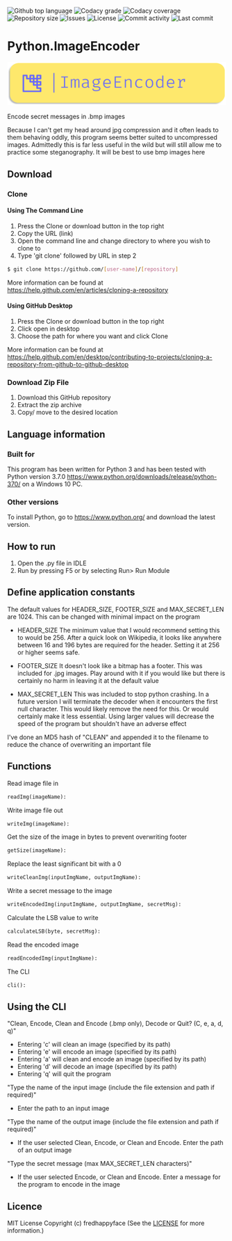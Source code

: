 <p float="left">
<img src="https://img.shields.io/github/languages/top/fredhappyface/Python.ImageEncoder.svg?style=flat-square" alt="Github top language">
<img src="https://img.shields.io/codacy/grade/4f8918af9666467e917779a94580506a.svg?style=flat-square" alt="Codacy grade">
<img src="https://img.shields.io/codacy/coverage/4f8918af9666467e917779a94580506a.svg?style=flat-square" alt="Codacy coverage">
<img src="https://img.shields.io/github/repo-size/fredhappyface/Python.ImageEncoder.svg?style=flat-square" alt="Repository size">
<img src="https://img.shields.io/github/issues/fredhappyface/Python.ImageEncoder.svg?style=flat-square" alt="Issues">
<img src="https://img.shields.io/github/license/fredhappyface/Python.ImageEncoder.svg?style=flat-square" alt="License">
<img src="https://img.shields.io/github/commit-activity/m/fredhappyface/Python.ImageEncoder.svg?style=flat-square" alt="Commit activity">
<img src="https://img.shields.io/github/last-commit/fredhappyface/Python.ImageEncoder.svg?style=flat-square" alt="Last commit">
</p>


# Python.ImageEncoder


<img src="readme-assets/icons/name.png" alt="Project Icon" width="750">

Encode secret messages in .bmp images

Because I can't get my head around jpg compression and it often leads to
them behaving oddly, this program seems better suited to uncompressed images.
Admittedly this is far less useful in the wild but will still allow me to
practice some steganography. It will be best to use bmp images here

## Download
### Clone
#### Using The Command Line
1. Press the Clone or download button in the top right
2. Copy the URL (link)
3. Open the command line and change directory to where you wish to clone to
4. Type 'git clone' followed by URL in step 2
```bash
$ git clone https://github.com/[user-name]/[repository]
```

More information can be found at
<https://help.github.com/en/articles/cloning-a-repository>

#### Using GitHub Desktop
1. Press the Clone or download button in the top right
2. Click open in desktop
3. Choose the path for where you want and click Clone

More information can be found at
<https://help.github.com/en/desktop/contributing-to-projects/cloning-a-repository-from-github-to-github-desktop>

### Download Zip File

1. Download this GitHub repository
2. Extract the zip archive
3. Copy/ move to the desired location


## Language information
### Built for
This program has been written for Python 3 and has been tested with
Python version 3.7.0 <https://www.python.org/downloads/release/python-370/>
on a Windows 10 PC.
### Other versions
To install Python, go to <https://www.python.org/> and download the latest
version.
## How to run
1. Open the .py file in IDLE
2. Run by pressing F5 or by selecting Run> Run Module



## Define application constants
The default values for HEADER_SIZE, FOOTER_SIZE and MAX_SECRET_LEN are 1024.
This can be changed with minimal impact on the program

- HEADER_SIZE
The minimum value that I would recommend setting this to would be 256. After
a quick look on Wikipedia, it looks like anywhere between 16 and 196 bytes are
required for the header. Setting it at 256 or higher seems safe.

- FOOTER_SIZE
It doesn't look like a bitmap has a footer. This was included for .jpg images.
Play around with it if you would like but there is certainly no harm in
leaving it at the default value

- MAX_SECRET_LEN
This was included to stop python crashing. In a future version I will
terminate the decoder when it encounters the first null character. This would
likely remove the need for this. Or would certainly make it less essential.
Using larger values will decrease the speed of the program but shouldn't have
an adverse effect

I've done an MD5 hash of "CLEAN" and appended it to the filename to reduce
the chance of overwriting an important file

## Functions
Read image file in
```python
readImg(imageName):
```
Write image file out
```python
writeImg(imageName):
```
Get the size of the image in bytes to prevent overwriting footer
```python
getSize(imageName):
```
Replace the least significant bit with a 0
```python
writeCleanImg(inputImgName, outputImgName):
```
Write a secret message to the image
```python
writeEncodedImg(inputImgName, outputImgName, secretMsg):
```
Calculate the LSB value to write
```python
calculateLSB(byte, secretMsg):
```
Read the encoded image
```python
readEncodedImg(inputImgName):
```
The CLI
```python
cli():
```

## Using the CLI
"Clean, Encode, Clean and Encode (.bmp only), Decode or Quit? (C, e, a, d, q)"

- Entering 'c' will clean an image (specified by its path)
- Entering 'e' will encode an image (specified by its path)
- Entering 'a' will clean and encode an image (specified by its path)
- Entering 'd' will decode an image (specified by its path)
- Entering 'q' will quit the program

"Type the name of the input image (include the file extension and path if
required)"

- Enter the path to an input image

"Type the name of the output image (include the file extension and path if
required)"

- If the user selected Clean, Encode, or Clean and Encode. Enter the path of
an output image

"Type the secret message (max MAX_SECRET_LEN characters)"

- If the user selected Encode, or Clean and Encode. Enter a message for the
program to encode in the image



## Licence
MIT License
Copyright (c) fredhappyface
(See the [LICENSE](/LICENSE.md) for more information.)
